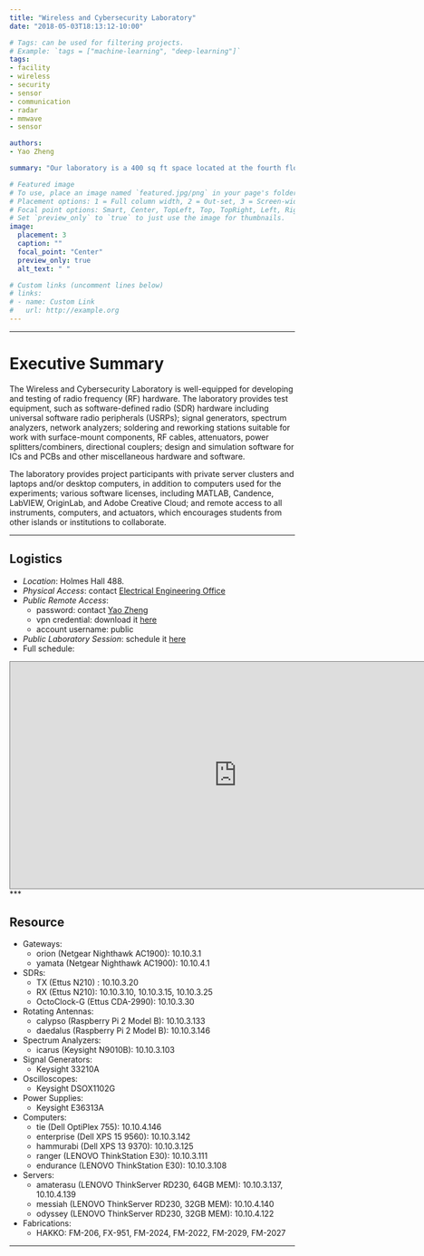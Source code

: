 ```yaml
---
title: "Wireless and Cybersecurity Laboratory"
date: "2018-05-03T18:13:12-10:00"

# Tags: can be used for filtering projects.
# Example: `tags = ["machine-learning", "deep-learning"]`
tags:
- facility
- wireless
- security
- sensor
- communication
- radar
- mmwave
- sensor

authors:
- Yao Zheng

summary: "Our laboratory is a 400 sq ft space located at the fourth floor of Holmes Hall, curating a selection of RF instruments for wireless research and development."

# Featured image
# To use, place an image named `featured.jpg/png` in your page's folder.
# Placement options: 1 = Full column width, 2 = Out-set, 3 = Screen-width
# Focal point options: Smart, Center, TopLeft, Top, TopRight, Left, Right, BottomLeft, Bottom, BottomRight
# Set `preview_only` to `true` to just use the image for thumbnails.
image:
  placement: 3
  caption: ""
  focal_point: "Center"
  preview_only: true
  alt_text: " "

# Custom links (uncomment lines below)
# links:
# - name: Custom Link
#   url: http://example.org
---
```

***
# Executive Summary
The Wireless and Cybersecurity Laboratory is well-equipped for developing and testing of radio frequency (RF) hardware. The laboratory provides test equipment, such as software-defined radio (SDR) hardware including universal software radio peripherals (USRPs); signal generators, spectrum analyzers, network analyzers; soldering and reworking stations suitable for work with surface-mount components, RF cables, attenuators, power splitters/combiners, directional couplers; design and simulation software for ICs and PCBs and other miscellaneous hardware and software. 

The laboratory provides project participants with private server clusters and laptops and/or desktop computers, in addition to computers used for the experiments; various software licenses, including MATLAB, Candence, LabVIEW, OriginLab, and Adobe Creative Cloud; and remote access to all instruments, computers, and actuators, which encourages students from other islands or institutions to collaborate.

***

## Logistics
- *Location*: Holmes Hall 488.
- *Physical Access*: contact [Electrical Engineering
  Office](mailto:eeoffice@hawaii.edu)
- *Public Remote Access*: 
  - password: contact [Yao Zheng](mailto:yaozheng@hawaii.edu)
  - vpn credential: download it [here](https://gustybear-facility.s3-us-west-2.amazonaws.com/public.zip)
  - account username: public
- <a name="schedule">*Public Laboratory Session*: schedule it [here](https://calendly.com/yaozheng/pub_lab_sessions)</a>
- Full schedule:  
<iframe src="https://calendar.google.com/calendar/embed?height=400&amp;wkst=1&amp;bgcolor=%23ffffff&amp;ctz=Pacific%2FHonolulu&amp;src=aGF3YWlpLmVkdV82b210cm9kN3ZpMGw1b2tmcmppY2lodDZhY0Bncm91cC5jYWxlbmRhci5nb29nbGUuY29t&amp;color=%23515151&amp;title=Public%20Laboratory%20Hours&amp;mode=WEEK" style="border:solid 1px #777" width="800" height="400" frameborder="0" scrolling="no"></iframe>
***

## Resource
- Gateways:
  - orion (Netgear Nighthawk AC1900): 10.10.3.1
  - yamata (Netgear Nighthawk AC1900): 10.10.4.1
- SDRs:
  - TX (Ettus N210) : 10.10.3.20
  - RX (Ettus N210): 10.10.3.10, 10.10.3.15, 10.10.3.25
  - OctoClock-G (Ettus CDA-2990): 10.10.3.30
- Rotating Antennas: 
  - calypso (Raspberry Pi 2 Model B): 10.10.3.133
  - daedalus (Raspberry Pi 2 Model B): 10.10.3.146
- Spectrum Analyzers: 
  - icarus (Keysight N9010B): 10.10.3.103
- Signal Generators:
  - Keysight 33210A
- Oscilloscopes:
  - Keysight DSOX1102G
- Power Supplies:
  - Keysight E36313A
- Computers:
  - tie (Dell OptiPlex 755): 10.10.4.146
  - enterprise (Dell XPS 15 9560): 10.10.3.142
  - hammurabi (Dell XPS 13 9370): 10.10.3.125
  - ranger (LENOVO ThinkStation E30): 10.10.3.111
  - endurance (LENOVO ThinkStation E30): 10.10.3.108
- Servers:
  - amaterasu (LENOVO ThinkServer RD230, 64GB MEM): 10.10.3.137, 10.10.4.139
  - messiah (LENOVO ThinkServer RD230, 32GB MEM): 10.10.4.140
  - odyssey (LENOVO ThinkServer RD230, 32GB MEM): 10.10.4.122
- Fabrications:
  - HAKKO: FM-206, FX-951, FM-2024, FM-2022, FM-2029, FM-2027

***
